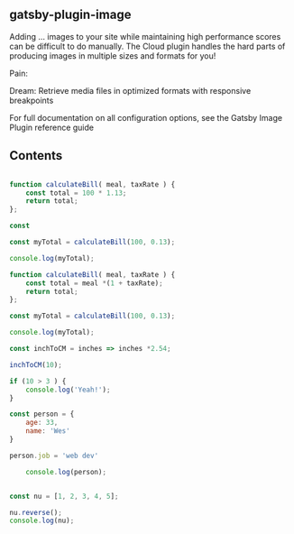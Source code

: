 ## gatsby-plugin-image
Adding ... images to your site while maintaining high performance scores can be difficult to do manually. The Cloud plugin handles the hard parts of producing images in multiple sizes and formats for you!

Pain:

Dream: Retrieve media files in optimized formats with responsive breakpoints

For full documentation on all configuration options, see the Gatsby Image Plugin reference guide

## Contents


```js

function calculateBill( meal, taxRate ) {
    const total = 100 * 1.13;
    return total;
};

const

const myTotal = calculateBill(100, 0.13);

console.log(myTotal);

function calculateBill( meal, taxRate ) {
    const total = meal *(1 + taxRate);
    return total;
};

const myTotal = calculateBill(100, 0.13);

console.log(myTotal);

const inchToCM = inches => inches *2.54;

inchToCM(10);

if (10 > 3 ) {
    console.log('Yeah!');
}

const person = {
    age: 33,
    name: 'Wes'
}

person.job = 'web dev'

    console.log(person);


const nu = [1, 2, 3, 4, 5];

nu.reverse();
console.log(nu);

```